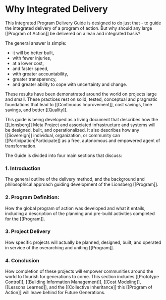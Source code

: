 # Why Integrated Delivery

This Integrated Program Delivery Guide is designed to do just that - to guide the integrated delivery of a program of action. But why should any large [[Program of Action]] be delivered on a lean and integrated basis?

The general answer is simple: 
- it will be better built, 
- with fewer injuries, 
- at a lower cost, 
- and faster speed, 
- with greater accountability, 
- greater transparency, 
- and greater ability to cope with uncertainty and change. 

These results have been demonstrated around the world on projects large and small. These practices rest on solid, tested, conceptual and pragmatic foundations that lead to [[Continuous Improvement]], cost savings, time savings, and better [[Quality]].  

This guide is being developed as a living document that describes how the [[Lionsberg]] Meta Project and associated infrastructure and systems will be designed, built, and operationalized. It also describes how any [[Sovereign]] individual, organization, or community can [[Participation|Participate]] as a free, autonomous and empowered agent of transformation.

The Guide is divided into four main sections that discuss: 

### 1. Introduction
The general outline of the delivery method, and the background and philosophical approach guiding development of the Lionsberg [[Program]].  

### 2. Program Definition: 
How the global program of action was developed and what it entails, including a description of the planning and pre-build activities completed for the [[Program]]. 

### 3. Project Delivery
How specific projects will actually be planned, designed, built, and operated in service of the overarching and uniting [[Program]]. 

### 4. Conclusion 
How completion of these projects will empower communities around the world to flourish for generations to come. This section includes [[Prototype Control]], [[Building Information Management]], [[Cost Modeling]], [[Lessons Learned]], and the [[Collective Inheritance]] this [[Program of Action]] will leave behind for Future Generations. 
